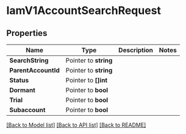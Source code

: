 # IamV1AccountSearchRequest

## Properties

Name | Type | Description | Notes
------------ | ------------- | ------------- | -------------
**SearchString** | Pointer to **string** |  |
**ParentAccountId** | Pointer to **string** |  |
**Status** | Pointer to **[]int** |  |
**Dormant** | Pointer to **bool** |  |
**Trial** | Pointer to **bool** |  |
**Subaccount** | Pointer to **bool** |  |

[[Back to Model list]](../README.md#documentation-for-models) [[Back to API list]](../README.md#documentation-for-api-endpoints) [[Back to README]](../README.md)


